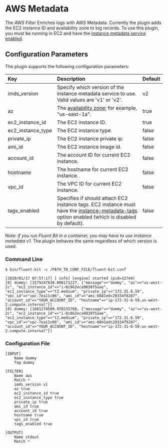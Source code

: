 # AWS Metadata

The _AWS Filter_ Enriches logs with AWS Metadata. Currently the plugin adds the EC2 instance ID and availability zone to log records. To use this plugin, you must be running in EC2 and have the [instance metadata service enabled](https://docs.aws.amazon.com/AWSEC2/latest/UserGuide/configuring-instance-metadata-service.html).

## Configuration Parameters

The plugin supports the following configuration parameters:

| Key | Description | Default |
| :--- | :--- | :--- |
| imds\_version | Specify which version of the instance metadata service to use. Valid values are 'v1' or 'v2'. | v2 |
| az | The [availability zone](https://docs.aws.amazon.com/AWSEC2/latest/UserGuide/using-regions-availability-zones.html); for example, "us-east-1a". | true |
| ec2\_instance\_id | The EC2 instance ID. | true |
| ec2\_instance\_type | The EC2 instance type. | false |
| private\_ip | The EC2 instance private ip. | false |
| ami\_id | The EC2 instance image id. | false |
| account\_id | The account ID for current EC2 instance. | false |
| hostname | The hostname for current EC2 instance. | false |
| vpc\_id | The VPC ID for current EC2 instance. | false |
| tags_enabled | Specifies if should attach EC2 instance tags. EC2 instance must have the [instance-metadata-tags](https://awscli.amazonaws.com/v2/documentation/api/latest/reference/ec2/modify-instance-metadata-options.html) option enabled (which is disabled by default). | false |

Note: _If you run Fluent Bit in a container, you may have to use instance metadata v1._ The plugin behaves the same regardless of which version is used.

### Command Line

```text
$ bin/fluent-bit -c /PATH_TO_CONF_FILE/fluent-bit.conf

[2020/01/17 07:57:17] [ info] [engine] started (pid=32744)
[0] dummy: [1579247838.000171227, {"message"=>"dummy", "az"=>"us-west-2c", "ec2_instance_id"=>"i-0c862eca9038f5aae", "ec2_instance_type"=>"t2.medium", "private_ip"=>"172.31.6.59", "vpc_id"=>"vpc-7ea11c06", "ami_id"=>"ami-0841edc20334f9287", "account_id"=>"YOUR_ACCOUNT_ID", "hostname"=>"ip-172-31-6-59.us-west-2.compute.internal"}]
[0] dummy: [1601274509.970235760, {"message"=>"dummy", "az"=>"us-west-2c", "ec2_instance_id"=>"i-0c862eca9038f5aae", "ec2_instance_type"=>"t2.medium", "private_ip"=>"172.31.6.59", "vpc_id"=>"vpc-7ea11c06", "ami_id"=>"ami-0841edc20334f9287", "account_id"=>"YOUR_ACCOUNT_ID", "hostname"=>"ip-172-31-6-59.us-west-2.compute.internal"}]
```

### Configuration File

```text
[INPUT]
    Name dummy
    Tag dummy

[FILTER]
    Name aws
    Match *
    imds_version v1
    az true
    ec2_instance_id true
    ec2_instance_type true
    private_ip true
    ami_id true
    account_id true
    hostname true
    vpc_id true
    tags_enabled true

[OUTPUT]
    Name stdout
    Match *
```

